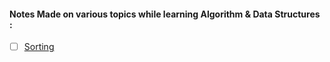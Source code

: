 #### Notes Made on various topics while learning Algorithm & Data Structures :
 - [ ] [Sorting](https://github.com/adhikariaman01/BookmarkSiteList/blob/master/MyBookmarkedLink/Multiple/AlgorithmsStudy/Notes/Sorting.md)
